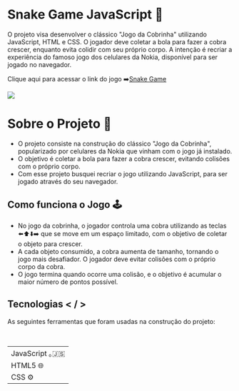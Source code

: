 # Snake Game JavaScript 🐍

O projeto visa desenvolver o clássico "Jogo da Cobrinha" utilizando JavaScript, HTML e CSS. O jogador deve coletar a bola para fazer a cobra crescer, enquanto evita colidir com seu próprio corpo. A intenção é recriar a experiência do famoso jogo dos celulares da Nokia, disponível para ser jogado no navegador.

Clique aqui para acessar o link do jogo ➡️<a href= "https://thainacosta2.github.io/Snake-Game-JavaScript/" target="_blank">Snake Game</a>

<div>
  <img src="https://github.com/user-attachments/assets/bad81e3f-69d3-4753-930c-c1760deef891" />

# Sobre o Projeto 📄
<div>
  <ul>
    <li>O projeto consiste na construção do clássico "Jogo da Cobrinha", popularizado por celulares da Nokia que vinham com o jogo já instalado.
    <li>O objetivo é coletar a bola para fazer a cobra crescer, evitando colisões com o próprio corpo.
    <li>Com esse projeto busquei recriar o jogo utilizando JavaScript, para ser jogado através do seu navegador.
    </li>
  </ul>
</div>

## Como funciona o Jogo 🕹️
<div>
  <ul>
    <li>No jogo da cobrinha, o jogador controla uma cobra utilizando as teclas ⬅️⬆️⬇️➡️ que se move em um espaço limitado, com o objetivo de coletar o objeto             para crescer.
    <li>A cada objeto consumido, a cobra aumenta de tamanho, tornando o jogo mais desafiador. O jogador deve evitar colisões com o próprio corpo da cobra.
    <li>O jogo termina quando ocorre uma colisão, e o objetivo é acumular o maior número de pontos possível.
    </li>
  </ul>
</div>

## Tecnologias < / >
  As seguintes ferramentas que foram usadas na construção do projeto:
<table>
   <tbody>
      <tr>
        <td>JavaScript ｡🇯‌🇸
      </tr>
      <tr>
        <td>HTML5 🌐</td>
      </tr>
      <tr>
        <td>CSS ⚙️</td>
      </tr>
    </tbody>‌
</table>

</div>
